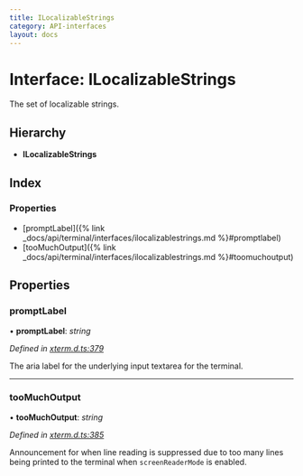 ```yaml
---
title: ILocalizableStrings
category: API-interfaces
layout: docs
---
```



# Interface: ILocalizableStrings

The set of localizable strings.

## Hierarchy

* **ILocalizableStrings**

## Index

### Properties

* [promptLabel]({% link _docs/api/terminal/interfaces/ilocalizablestrings.md %}#promptlabel)
* [tooMuchOutput]({% link _docs/api/terminal/interfaces/ilocalizablestrings.md %}#toomuchoutput)

## Properties

###  promptLabel

• **promptLabel**: *string*

*Defined in [xterm.d.ts:379](https://github.com/xtermjs/xterm.js/blob/4.4.0/typings/xterm.d.ts#L379)*

The aria label for the underlying input textarea for the terminal.

___

###  tooMuchOutput

• **tooMuchOutput**: *string*

*Defined in [xterm.d.ts:385](https://github.com/xtermjs/xterm.js/blob/4.4.0/typings/xterm.d.ts#L385)*

Announcement for when line reading is suppressed due to too many lines
being printed to the terminal when `screenReaderMode` is enabled.
